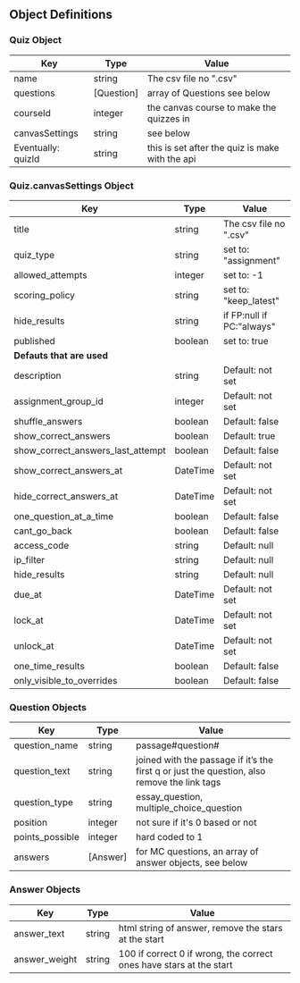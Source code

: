 
## Object Definitions

### Quiz Object

| Key                | Type       | Value                                           |
|--------------------|------------|-------------------------------------------------|
| name               | string     | The csv file no ".csv"                          |
| questions          | [Question] | array of Questions see below                    |
| courseId           | integer    | the canvas course to make the quizzes in        |
| canvasSettings     | string     | see below                                       |
| Eventually: quizId | string     | this is set after the quiz is make with the api |



### Quiz.canvasSettings Object

| Key                               | Type     | Value                     |
|-----------------------------------|----------|---------------------------|
| title                             | string   | The csv file no ".csv"    |
| quiz_type                         | string   | set to: "assignment"      |
| allowed_attempts                  | integer  | set to: -1                |
| scoring_policy                    | string   | set to: "keep_latest"     |
| hide_results                      | string   | if FP:null if PC:"always" |
| published                         | boolean  | set to: true              |
| **Defauts that are used**         |          |                           |
| description                       | string   | Default: not set          |
| assignment_group_id               | integer  | Default: not set          |
| shuffle_answers                   | boolean  | Default: false            |
| show_correct_answers              | boolean  | Default: true             |
| show_correct_answers_last_attempt | boolean  | Default: false            |
| show_correct_answers_at           | DateTime | Default: not set          |
| hide_correct_answers_at           | DateTime | Default: not set          |
| one_question_at_a_time            | boolean  | Default: false            |
| cant_go_back                      | boolean  | Default: false            |
| access_code                       | string   | Default: null             |
| ip_filter                         | string   | Default: null             |
| hide_results                      | string   | Default: null             |
| due_at                            | DateTime | Default: not set          |
| lock_at                           | DateTime | Default: not set          |
| unlock_at                         | DateTime | Default: not set          |
| one_time_results                  | boolean  | Default: false            |
| only_visible_to_overrides         | boolean  | Default: false            |

### Question Objects
| Key             | Type     | Value                                                            |
|---------------- |----------|------------------------------------------------------------------|
| question_name   | string   | passage#question#                                                |
| question_text   | string   | joined with the passage if it’s the first q or just the question, also remove the link tags |
| question_type   | string   | essay_question,  multiple_choice_question                        |
| position        | integer  | not sure if it's 0 based or not                                  |
| points_possible | integer  | hard coded to 1                                                  |
| answers         | [Answer] | for MC questions, an array of answer objects, see below          |

### Answer Objects
| Key           | Type     | Value                     |
|---------------|----------|---------------------------|
| answer_text   | string   | html string of answer, remove the stars at the start |
| answer_weight | string   | 100 if correct 0 if wrong, the correct ones have stars at the start |
